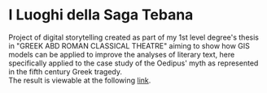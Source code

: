 # I Luoghi della Saga Tebana
Project of digital storytelling created as part of my 1st level degree's thesis in "GREEK ABD ROMAN CLASSICAL THEATRE" aiming to show how GIS models can be
applied to improve the analyses of literary text, here specifically applied to the case study of the Oedipus' myth as represented in the fifth century Greek tragedy.
<br>The result is viewable at the following <a href="arcg.is/0imyqz0">link</a>.
